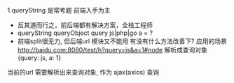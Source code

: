 <!--
 * @Author: Zzceaon
 * @Date: 2020-06-27 12:15:40
 * @LastEditTime: 2020-06-27 13:33:07
 * @LastEditors: Please set LastEditors
 * @Description: README.md
 * @FilePath: \Course\interview\node\url\README.md
--> 
1.queryString 是常考题
  前端入手为主
  - 反其道而行之，前后端都有解决方案，全栈工程师
  - queryString queryObject query js|php|go a = ?
  - 前端split很无力, 但后端url 模块又不能用
    有没有什么方法改善下?
  应用的场景
  http://baidu.com:8080/test/h?query=js&a=1#node
  解析成查询对象 {query: js, a: 1}

  当前的url 需要解析出来查询对象, 作为 ajax(axios) 查询
